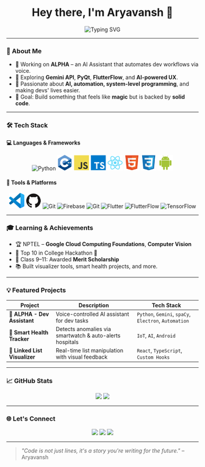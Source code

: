 <h1 align="center">Hey there, I'm Aryavansh 👋</h1>

<p align="center">
  <img src="https://readme-typing-svg.herokuapp.com?font=Fira+Code&size=28&pause=1000&color=36BCF7&center=true&vCenter=true&width=435&lines=AI+Builder+%7C+App+Dev+%7C+Code+Automation;Python+%7C+C%2B%2B+%7C+React+%7C+Android;Let's+build+something+cool+🚀" alt="Typing SVG" />
</p>

---

### 🧠 About Me

- 🔭 Working on **ALPHA** – an AI Assistant that automates dev workflows via voice.
- 🌱 Exploring **Gemini API**, **PyQt**, **FlutterFlow**, and **AI-powered UX**.
- 🤖 Passionate about **AI, automation, system-level programming**, and making devs' lives easier.
- 🎯 Goal: Build something that feels like **magic** but is backed by **solid code**.

---

### 🛠️ Tech Stack

#### 💻 Languages & Frameworks

<p align="center">
  <img src="https://raw.githubusercontent.com/devicons/devicon/master/icons/python/python-original.gif" height="40" width="40" alt="Python" />
  <img src="https://raw.githubusercontent.com/devicons/devicon/master/icons/cplusplus/cplusplus-original.svg" height="40" width="40" alt="C++" />
  <img src="https://raw.githubusercontent.com/devicons/devicon/master/icons/javascript/javascript-original.svg" height="40" width="40" alt="JavaScript" />
  <img src="https://raw.githubusercontent.com/devicons/devicon/master/icons/typescript/typescript-original.svg" height="40" width="40" alt="TypeScript" />
  <img src="https://raw.githubusercontent.com/devicons/devicon/master/icons/react/react-original.svg" height="40" width="40" alt="React" />
  <img src="https://raw.githubusercontent.com/devicons/devicon/master/icons/html5/html5-original.svg" height="40" width="40" alt="HTML" />
  <img src="https://raw.githubusercontent.com/devicons/devicon/master/icons/css3/css3-original.svg" height="40" width="40" alt="CSS" />
  <img src="https://raw.githubusercontent.com/devicons/devicon/master/icons/android/android-original.svg" height="40" width="40" alt="Android" />
</p>

#### 🚀 Tools & Platforms

<p align="center">
  <img src="https://raw.githubusercontent.com/devicons/devicon/master/icons/vscode/vscode-original.svg" height="40" width="40" alt="VSCode" />
  <img src="https://raw.githubusercontent.com/devicons/devicon/master/icons/github/github-original.svg" height="40" width="40" alt="GitHub" />
  <img src="https://cdn.jsdelivr.net/gh/devicons/devicon/icons/git/git-original.svg" height="40" width="40" alt="Git" />
  <img src="https://cdn.jsdelivr.net/gh/devicons/devicon/icons/firebase/firebase-plain.svg" height="40" width="40" alt="Firebase" />
  <img src="https://upload.wikimedia.org/wikipedia/commons/3/3f/Git_icon.svg" height="40" width="40" alt="Git" />
  <img src="https://seeklogo.com/images/F/flutter-logo-5086DD11C5-seeklogo.com.png" height="40" width="40" alt="Flutter" />
  <img src="https://upload.wikimedia.org/wikipedia/commons/1/17/Google-flutter-logo.png" height="40" width="40" alt="FlutterFlow" />
  <img src="https://upload.wikimedia.org/wikipedia/commons/thumb/2/2d/Tensorflow_logo.svg/1920px-Tensorflow_logo.svg.png" height="40" width="40" alt="TensorFlow" />
</p>

---

### 🎓 Learning & Achievements

- 🏆 NPTEL – **Google Cloud Computing Foundations**, **Computer Vision**
- 🥇 Top 10 in College Hackathon 🚀
- 🏫 Class 9–11: Awarded **Merit Scholarship**
- 📚 Built visualizer tools, smart health projects, and more.

---

### 💡 Featured Projects

| Project | Description | Tech Stack |
|--------|-------------|------------|
| 💬 **ALPHA - Dev Assistant** | Voice-controlled AI assistant for dev tasks | `Python`, `Gemini`, `spaCy`, `Electron`, `Automation` |
| 📱 **Smart Health Tracker** | Detects anomalies via smartwatch & auto-alerts hospitals | `IoT`, `AI`, `Android` |
| 🔗 **Linked List Visualizer** | Real-time list manipulation with visual feedback | `React`, `TypeScript`, `Custom Hooks` |

---

### 📈 GitHub Stats

<p align="center">
  <img src="https://github-readme-stats.vercel.app/api?username=aryavanshsaini&show_icons=true&theme=radical" width="45%" />
  <img src="https://github-readme-stats.vercel.app/api/top-langs/?username=aryavanshsaini&layout=compact&theme=tokyonight" width="45%" />
</p>

---

### 🌐 Let's Connect

<p align="center">
  <a href="https://www.linkedin.com/in/aryavanshsaini/"><img src="https://img.shields.io/badge/LinkedIn-blue?logo=linkedin&style=for-the-badge" /></a>
  <a href="mailto:aryavanshsaini@gmail.com"><img src="https://img.shields.io/badge/Gmail-red?logo=gmail&style=for-the-badge" /></a>
  <a href="https://aryavansh.vercel.app"><img src="https://img.shields.io/badge/Portfolio-Visit-brightgreen?style=for-the-badge&logo=githubpages" /></a>
</p>

---

> _"Code is not just lines, it's a story you're writing for the future."_ – Aryavansh

